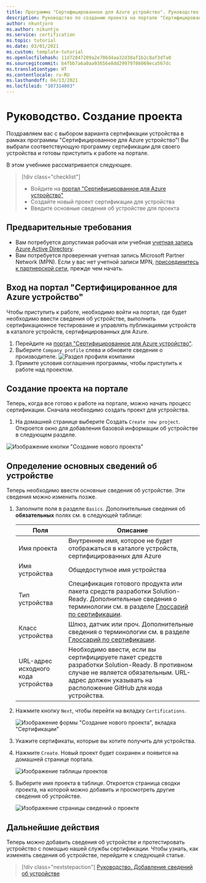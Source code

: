 ```yaml
---
title: Программа "Сертифицированное для Azure устройство". Руководство. Создание проекта
description: Руководство по созданию проекта на портале "Сертифицированное для Azure устройство"
author: nkuntjoro
ms.author: nikuntjo
ms.service: certification
ms.topic: tutorial
ms.date: 03/01/2021
ms.custom: template-tutorial
ms.openlocfilehash: 11d72847209a2e706d4aa32d38af1b2c8af3dfa0
ms.sourcegitcommit: b4fbb7a6a0aa93656e8dd29979786069eca567dc
ms.translationtype: HT
ms.contentlocale: ru-RU
ms.lasthandoff: 04/13/2021
ms.locfileid: "107314003"
---
```

# <a name="tutorial-create-your-project"></a>Руководство. Создание проекта

Поздравляем вас с выбором варианта сертификации устройства в рамках программы "Сертифицированное для Azure устройство"! Вы выбрали соответствующую программу сертификации для своего устройства и готовы приступить к работе на портале.

В этом учебнике рассматривается следующее.

> [!div class="checklist"]
> * Войдите на [портал "Сертифицированное для Azure устройство"](https://certify.azure.com/)
> * Создайте новый проект сертификации для устройства
> * Введите основные сведения об устройстве для проекта

## <a name="prerequisites"></a>Предварительные требования

- Вам потребуется допустимая рабочая или учебная [учетная запись Azure Active Directory](https://docs.microsoft.com/azure/active-directory/fundamentals/active-directory-whatis).
- Вам потребуется проверенная учетная запись Microsoft Partner Network (MPN). Если у вас нет учетной записи MPN, [присоединитесь к партнерской сети](https://partner.microsoft.com/), прежде чем начать.

## <a name="signing-into-the-azure-certified-device-portal"></a>Вход на портал "Сертифицированное для Azure устройство"

Чтобы приступить к работе, необходимо войти на портал, где будет необходимо ввести сведения об устройстве, выполнить сертификационное тестирование и управлять публикациями устройств в каталоге устройств, сертифицированных для Azure.

1. Перейдите на [портал "Сертифицированное для Azure устройство"](https://certify.azure.com).
1. Выберите `Company profile` слева и обновите сведения о производителе.
   ![Раздел профиля компании](./media/images/company-profile.png)
1. Примите условия соглашения программы, чтобы приступить к работе над проектом.

## <a name="creating-your-project-on-the-portal"></a>Создание проекта на портале

Теперь, когда все готово к работе на портале, можно начать процесс сертификации. Сначала необходимо создать проект для устройства.

1. На домашней странице выберите Создать `Create new project`. Откроется окно для добавления базовой информации об устройстве в следующем разделе.

 ![Изображение кнопки "Создание нового проекта"](./media/images/create-new-project.png)

## <a name="identifying-basic-device-information"></a>Определение основных сведений об устройстве

Теперь необходимо ввести основные сведения об устройстве. Эти сведения можно изменить позже.

1. Заполните поля в разделе `Basics`. Дополнительные сведения об **обязательных** полях см. в следующей таблице:

    | Поля                  | Описание                                                                                                                         |
    |------------------------|-------------------------------------------------------------------------------------------------------------------------------------|
    | Имя проекта           | Внутреннее имя, которое не будет отображаться в каталоге устройств, сертифицированных для Azure                                                        |
    | Имя устройства            | Общедоступное имя устройства                                                                                                |
    | Тип устройства            | Спецификация готового продукта или пакета средств разработки Solution-Ready.     Дополнительные сведения о терминологии см. в разделе [Глоссарий по сертификации](./resources-glossary.md).                                                                     |
    | Класс устройства           | Шлюз, датчик или проч.  Дополнительные сведения о терминологии см. в разделе [Глоссарий по сертификации](./resources-glossary.md).                                                                    |
    | URL-адрес исходного кода устройства | Необходимо ввести, если вы сертифицируете пакет средств разработки Solution-Ready. В противном случае не является обязательным. URL-адрес должен указывать на расположение GitHub для кода устройства. |
1. Нажмите кнопку `Next`, чтобы перейти на вкладку `Certifications`.

    ![Изображение формы "Создание нового проекта", вкладка "Сертификации"](./media/images/create-new-project-certificationswindow.png)

1. Укажите сертификаты, которые вы хотите получить для устройства.
1. Нажмите `Create`. Новый проект будет сохранен и появится на домашней странице портала.

    ![Изображение таблицы проектов](./media/images/project-table.png)

1. Выберите имя проекта в таблице. Откроется страница сводки проекта, на которой можно добавить и просмотреть другие сведения об устройстве.

    ![Изображение страницы сведений о проекте](./media/images/device-details-section.png)

## <a name="next-steps"></a>Дальнейшие действия

Теперь можно добавить сведения об устройстве и протестировать устройство с помощью нашей службы сертификации. Чтобы узнать, как изменять сведения об устройстве, перейдите к следующей статье.
> [!div class="nextstepaction"]
> [Руководство. Добавление сведений об устройстве](tutorial-02-adding-device-details.md)
